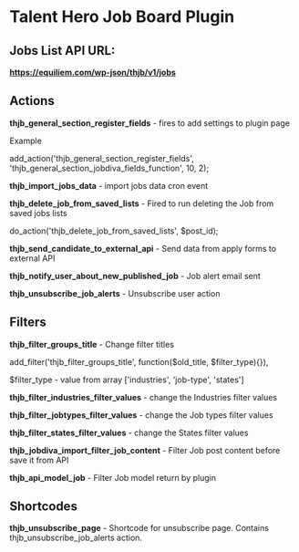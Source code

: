 # Talent Hero Job Board Plugin

## Jobs List API URL:

**https://equiliem.com/wp-json/thjb/v1/jobs**

## Actions

**thjb_general_section_register_fields** - fires to add settings to plugin page

Example

add_action('thjb_general_section_register_fields', 'thjb_general_section_jobdiva_fields_function', 10, 2);

**thjb_import_jobs_data** - import jobs data cron event

**thjb_delete_job_from_saved_lists** - Fired to run deleting the Job from saved jobs lists

do_action('thjb_delete_job_from_saved_lists', $post_id);

**thjb_send_candidate_to_external_api** - Send data from apply forms to external API

**thjb_notify_user_about_new_published_job** - Job alert email sent

**thjb_unsubscribe_job_alerts** - Unsubscribe user action

## Filters

**thjb_filter_groups_title** - Change filter titles

add_filter('thjb_filter_groups_title', function($old_title, $filter_type){}),

$filter_type - value from array ['industries', 'job-type', 'states']

**thjb_filter_industries_filter_values** - change the Industries filter values

**thjb_filter_jobtypes_filter_values** - change the Job types filter values

**thjb_filter_states_filter_values** - change the States filter values

**thjb_jobdiva_import_filter_job_content** - Filter Job post content before save it from API

**thjb_api_model_job** - Filter Job model return by plugin

## Shortcodes

**thjb_unsubscribe_page** - Shortcode for unsubscribe page. Contains thjb_unsubscribe_job_alerts action.
